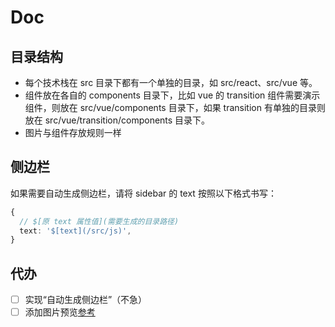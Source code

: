 # Doc

## 目录结构

- 每个技术栈在 src 目录下都有一个单独的目录，如 src/react、src/vue 等。
- 组件放在各自的 components 目录下，比如 vue 的 transition 组件需要演示组件，则放在 src/vue/components 目录下，如果 transition 有单独的目录则放在 src/vue/transition/components 目录下。
- 图片与组件存放规则一样

## 侧边栏

如果需要自动生成侧边栏，请将 sidebar 的 text 按照以下格式书写：

```ts
{
  // $[原 text 属性值](需要生成的目录路径)
  text: '$[text](/src/js)',
}
```

## 代办

- [ ] 实现“自动生成侧边栏”（不急）
- [ ] 添加图片预览[参考](https://www.whbbit.cn/2024/01/06/%E7%BB%99%E4%BD%A0%E7%9A%84vitepress%E6%B7%BB%E5%8A%A0%E5%9B%BE%E7%89%87%E9%A2%84%E8%A7%88%E5%8A%9F%E8%83%BD/)
